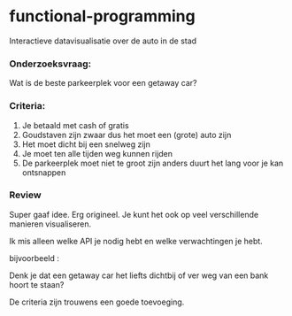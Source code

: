 # functional-programming
Interactieve datavisualisatie over de auto in de stad

### Onderzoeksvraag:
Wat is de beste parkeerplek voor een getaway car?

### Criteria:
1. Je betaald met cash of gratis
2. Goudstaven zijn zwaar dus het moet een (grote) auto zijn
3. Het moet dicht bij een snelweg zijn
4. Je moet ten alle tijden weg kunnen rijden
5. De parkeerplek moet niet te groot zijn anders duurt het lang voor je kan ontsnappen

### Review

Super gaaf idee. Erg origineel. Je kunt het ook op veel verschillende manieren visualiseren.

Ik mis alleen welke API je nodig hebt en welke verwachtingen je hebt.

bijvoorbeeld : 

Denk je dat een getaway car het liefts dichtbij of ver weg van een bank hoort te staan?

De criteria zijn trouwens een goede toevoeging.
